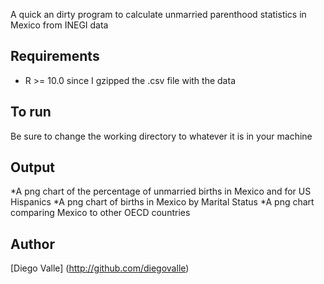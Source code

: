 A quick an dirty program to calculate unmarried parenthood statistics in Mexico from INEGI data

Requirements
------------
* R >= 10.0 since I gzipped the .csv file with the data

To run
-------
Be sure to change the working directory to whatever it is in your machine

Output
-------
*A png chart of the percentage of unmarried births in Mexico and for US Hispanics
*A png chart of births in Mexico by Marital Status
*A png chart comparing Mexico to other OECD countries

Author
-----
[Diego Valle] (http://github.com/diegovalle)
